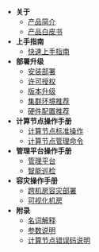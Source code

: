 <!--* README-->
* **关于**
  * [产品简介](introduce.md)
  * [产品白皮书](white-paper.md)
  <!--* [What's New](whats-new.md)-->
* **上手指南**
  * [快速上手指南](quick-start-guide.md)
  <!--* [基本操作](basic-operations.md)-->
* **部署升级**
  * [安装部署](installation-and-deployment.md)
  * [许可授权](service-license.md)
  * [版本升级](manual-update.md)
  * [集群环境推荐](cluster-environment-recommendation.md)
  * [硬件配置推荐](hardware-config-recommendation.md)
* **计算节点操作手册**
  * [计算节点标准操作](standard.md)
  * [计算节点管理命令](management-port-command.md)
* **管理平台操作手册**
  * [管理平台](hotdb-management.md)
  * [智能巡检](intelligent-inspection.md)
* **容灾操作手册**
  * [跨机房容灾部署](cross-idc-disaster-recovery.md)
  * [可视化机房](visual-idc.md)
* **附录**
  * [名词解释](glossary.md)
  * [参数说明](parameters.md)
  * [计算节点错误码说明](error-codes.md)
